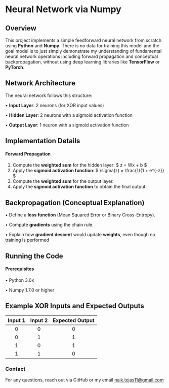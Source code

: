 # Neural Network via Numpy

## Overview

This project implements a simple feedforward neural network from scratch using **Python** and **Numpy**. There is no data for training this model and the goal model is to just simply demonstrate my understanding of fundamental neural network operations including forward propagation and conceptual backpropagation, without using deep learning libraries like **TensorFlow** or **PyTorch**.

## Network Architecture

The neural network follows this structure:

• **Input Layer**: 2 neurons (for XOR input values)

• **Hidden Layer**: 2 neurons with a sigmoid activation function

• **Output Layer**: 1 neuron with a sigmoid activation function

## Implementation Details

#### Forward Propagation

1. Compute the **weighted sum** for the hidden layer: $ z = Wx + b $
2. Apply the **sigmoid activation function**: $ \sigma(z) = \frac{1}{1 + e^{-z}} $
3. Compute the **weighted sum** for the output layer.
4. Apply the **sigmoid activation function** to obtain the final output.

## Backpropagation (Conceptual Explanation) 
• Define a **loss function** (Mean Squared Error or Binary Cross-Entropy).

• Compute **gradients** using the chain rule.

• Explain how **gradient descent** would update **weights**, even though no training is performed

## Running the Code

#### Prerequisites
• Python 3.0x

• Numpy 1.7.0 or higher

## Example XOR Inputs and Expected Outputs

Input 1 | Input 2 | Expected Output |
|:-----:|:-------:|:---------------:|
|0|0|0|
|0|1|1|
|1|0|1|
|1|1|0|

### Contact

For any questions, reach out via GitHub or my email naik.tejas11@gmail.com